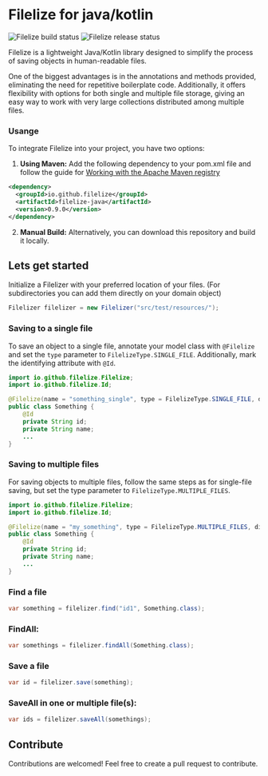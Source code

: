# Filelize for java/kotlin
![Filelize build status](https://github.com/filelize/filelize-java/actions/workflows/maven.yml/badge.svg) ![Filelize release status](https://github.com/filelize/filelize-java/actions/workflows/maven-publish.yml/badge.svg)

Filelize is a lightweight Java/Kotlin library designed to simplify the process of saving objects in human-readable files.

One of the biggest advantages is in the annotations and methods provided, eliminating the need for repetitive boilerplate code. Additionally, it offers flexibility with options for both single and multiple file storage, giving an easy way to work with very large collections distributed among multiple files.

### Usange

To integrate Filelize into your project, you have two options:

1. **Using Maven:** Add the following dependency to your pom.xml file and follow the guide for [Working with the Apache Maven registry](https://docs.github.com/en/packages/working-with-a-github-packages-registry/working-with-the-apache-maven-registry)
````xml
<dependency>
  <groupId>io.github.filelize</groupId>
  <artifactId>filelize-java</artifactId>
  <version>0.9.0</version>
</dependency>
````
2. **Manual Build:** Alternatively, you can download this repository and build it locally.

## Lets get started

Initialize a Filelizer with your preferred location of your files. (For subdirectories you can add them directly on your domain object)

````java
Filelizer filelizer = new Filelizer("src/test/resources/");
````

### Saving to a single file
To save an object to a single file, annotate your model class with `@Filelize` and set the `type` parameter to `FilelizeType.SINGLE_FILE`. Additionally, mark the identifying attribute with `@Id`.

````java
import io.github.filelize.Filelize;
import io.github.filelize.Id;

@Filelize(name = "something_single", type = FilelizeType.SINGLE_FILE, directory = "something_single")
public class Something {
    @Id
    private String id;
    private String name;
    ...
}
````

### Saving to multiple files
For saving objects to multiple files, follow the same steps as for single-file saving, but set the type parameter to `FilelizeType.MULTIPLE_FILES`.

````java
import io.github.filelize.Filelize;
import io.github.filelize.Id;

@Filelize(name = "my_something", type = FilelizeType.MULTIPLE_FILES, directory = "something_multiple/mydirectory")
public class Something {
    @Id
    private String id;
    private String name;
    ...
}
````

### Find a file
````java
var something = filelizer.find("id1", Something.class);
````

### FindAll:
````java
var somethings = filelizer.findAll(Something.class);
````

### Save a file
````java
var id = filelizer.save(something);
````

### SaveAll in one or multiple file(s):
````java
var ids = filelizer.saveAll(somethings);
````

## Contribute
Contributions are welcomed! Feel free to create a pull request to contribute.
